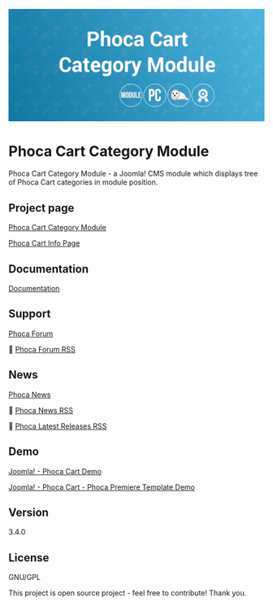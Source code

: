 



![Phoca Cart Category Module](https://github.com/PhocaCz/PhocaCartCategoryModule/blob/master/mod_phocacart_category.png)

# Phoca Cart Category Module



Phoca Cart Category Module - a Joomla! CMS module which displays tree of Phoca Cart categories in module position.



## Project page

[Phoca Cart Category Module](https://www.phoca.cz/phoca-cart-category-module)

[Phoca Cart Info Page](https://www.phoca.cz/project/phocacart-joomla-ecommerce)



## Documentation

[Documentation](https://www.phoca.cz/documentation/category/121-phoca-cart-category-module)



## Support

[Phoca Forum](https://www.phoca.cz/forum)

:bell: [Phoca Forum RSS](https://www.phoca.cz/forum/app.php/feed)



## News

[Phoca News](https://www.phoca.cz/news)

:bell: [Phoca News RSS](https://www.phoca.cz/news?format=feed&type=rss)

:bell: [Phoca Latest Releases RSS](https://www.phoca.cz/download/feed/111?format=feed&type=rss)



## Demo

[Joomla! - Phoca Cart Demo](https://www.phoca.cz/phocacartdemo/)

[Joomla! - Phoca Cart - Phoca Premiere Template Demo](https://www.phoca.cz/phocacartdemo/premiere/)



## Version

3.4.0



## License

GNU/GPL



This project is open source project - feel free to contribute! Thank you.
